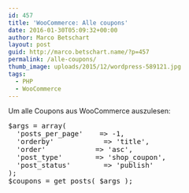```yaml
---
id: 457
title: 'WooCommerce: Alle coupons'
date: 2016-01-30T05:09:32+00:00
author: Marco Betschart
layout: post
guid: http://marco.betschart.name/?p=457
permalink: /alle-coupons/
thumb_image: uploads/2015/12/wordpress-589121.jpg
tags:
  - PHP
  - WooCommerce
---
```

Um alle Coupons aus WooCommerce auszulesen:

<div class="snippetcpt-wrap" id="snippet-503" data-id="503" data-edit="/wp-admin/post.php?post=503&action=edit" data-copy="/wp-admin/export.php?type=jekyll&#038;snippet=b31d996337&#038;id=503" data-fullscreen="/code-snippets/all-coupons/?full-screen=1">
  <pre class="prettyprint linenums lang-php" title="All coupons">$args = array(
  'posts_per_page'    =&gt; -1,
  'orderby'            =&gt; 'title',
  'order'            =&gt; 'asc',
  'post_type'        =&gt; 'shop_coupon',
  'post_status'        =&gt; 'publish'
);
$coupons = get_posts( $args );</pre>
</div>